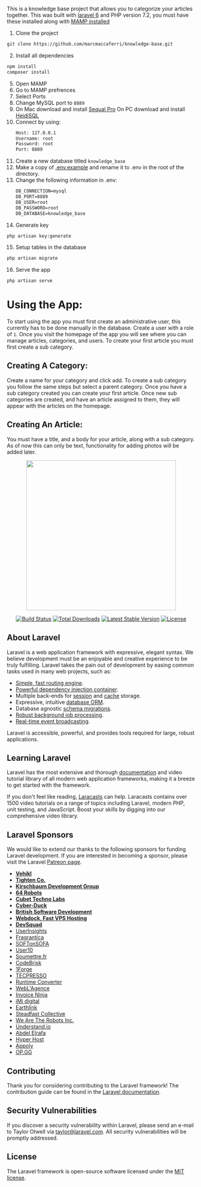 This is a knowledge base project that allows you to categorize your articles together. This was built with <a href="https://laravel.com/docs/5.8/installation" target="_blank">laravel 6</a> and PHP version 7.2, you must have these installed along with  <a href="https://www.mamp.info/en/downloads/" target="_blank">MAMP installed</a>

1. Clone the project
```html
git clone https://github.com/marcmaccaferri/knowledge-base.git
```
2. Install all dependencies 
```html 
npm install
composer install
```
5.  Open MAMP
6.  Go to MAMP prefrences 
7.  Select Ports
8.  Change MySQL port to ```8889```
9.  On Mac download and install <a href="https://www.sequelpro.com" target="_blank">Sequal Pro</a>
    On PC download and install <a href="https://www.heidisql.com/download.php" target="_blank">HeidiSQL</a>
10. Connect by using: 
    ```html
    Host: 127.0.0.1
    Username: root
    Password: root
    Port: 8889
    ```
11. Create a new database titled ```knowledge_base```
12. Make a copy of <a href="https://github.com/laravel/laravel/blob/master/.env.example" target="_blank">.env.example</a> and rename it to .env in the root of the directory. 
13. Change the following information in .env:
    ```html
    DB_CONNECTION=mysql
    DB_PORT=8889
    DB_USER=root
    DB_PASSWORD=root
    DB_DATABASE=knowledge_base
    ```
14. Generate key
```html
php artisan key:generate
```
15. Setup tables in the database
```html
php artisan migrate
```
16. Serve the app
```html 
php artisan serve
```


# Using the App:
To start using the app you must first create an administrative user, this currently has to be done manually in the database. Create a user with a role of ```1```. Once you visit the homepage of the app you will see where you can manage articles, categories, and users. To create your first article you must first create a sub category. 

## Creating A Category:
Create a name for your category and click add. To create a sub category you follow the same steps but select a parent category. Once you have a sub category created you can create your first article. Once new sub categories are created, and have an article assigned to them, they will appear with the articles on the homepage.

## Creating An Article: 
You must have a title, and a body for your article, along with a sub category. As of now this can only be text, functionality for adding photos will be added later. 








<p align="center"><img src="https://res.cloudinary.com/dtfbvvkyp/image/upload/v1566331377/laravel-logolockup-cmyk-red.svg" width="400"></p>

<p align="center">
<a href="https://travis-ci.org/laravel/framework"><img src="https://travis-ci.org/laravel/framework.svg" alt="Build Status"></a>
<a href="https://packagist.org/packages/laravel/framework"><img src="https://poser.pugx.org/laravel/framework/d/total.svg" alt="Total Downloads"></a>
<a href="https://packagist.org/packages/laravel/framework"><img src="https://poser.pugx.org/laravel/framework/v/stable.svg" alt="Latest Stable Version"></a>
<a href="https://packagist.org/packages/laravel/framework"><img src="https://poser.pugx.org/laravel/framework/license.svg" alt="License"></a>
</p>

## About Laravel

Laravel is a web application framework with expressive, elegant syntax. We believe development must be an enjoyable and creative experience to be truly fulfilling. Laravel takes the pain out of development by easing common tasks used in many web projects, such as:

- [Simple, fast routing engine](https://laravel.com/docs/routing).
- [Powerful dependency injection container](https://laravel.com/docs/container).
- Multiple back-ends for [session](https://laravel.com/docs/session) and [cache](https://laravel.com/docs/cache) storage.
- Expressive, intuitive [database ORM](https://laravel.com/docs/eloquent).
- Database agnostic [schema migrations](https://laravel.com/docs/migrations).
- [Robust background job processing](https://laravel.com/docs/queues).
- [Real-time event broadcasting](https://laravel.com/docs/broadcasting).

Laravel is accessible, powerful, and provides tools required for large, robust applications.

## Learning Laravel

Laravel has the most extensive and thorough [documentation](https://laravel.com/docs) and video tutorial library of all modern web application frameworks, making it a breeze to get started with the framework.

If you don't feel like reading, [Laracasts](https://laracasts.com) can help. Laracasts contains over 1500 video tutorials on a range of topics including Laravel, modern PHP, unit testing, and JavaScript. Boost your skills by digging into our comprehensive video library.

## Laravel Sponsors

We would like to extend our thanks to the following sponsors for funding Laravel development. If you are interested in becoming a sponsor, please visit the Laravel [Patreon page](https://patreon.com/taylorotwell).

- **[Vehikl](https://vehikl.com/)**
- **[Tighten Co.](https://tighten.co)**
- **[Kirschbaum Development Group](https://kirschbaumdevelopment.com)**
- **[64 Robots](https://64robots.com)**
- **[Cubet Techno Labs](https://cubettech.com)**
- **[Cyber-Duck](https://cyber-duck.co.uk)**
- **[British Software Development](https://www.britishsoftware.co)**
- **[Webdock, Fast VPS Hosting](https://www.webdock.io/en)**
- **[DevSquad](https://devsquad.com)**
- [UserInsights](https://userinsights.com)
- [Fragrantica](https://www.fragrantica.com)
- [SOFTonSOFA](https://softonsofa.com/)
- [User10](https://user10.com)
- [Soumettre.fr](https://soumettre.fr/)
- [CodeBrisk](https://codebrisk.com)
- [1Forge](https://1forge.com)
- [TECPRESSO](https://tecpresso.co.jp/)
- [Runtime Converter](http://runtimeconverter.com/)
- [WebL'Agence](https://weblagence.com/)
- [Invoice Ninja](https://www.invoiceninja.com)
- [iMi digital](https://www.imi-digital.de/)
- [Earthlink](https://www.earthlink.ro/)
- [Steadfast Collective](https://steadfastcollective.com/)
- [We Are The Robots Inc.](https://watr.mx/)
- [Understand.io](https://www.understand.io/)
- [Abdel Elrafa](https://abdelelrafa.com)
- [Hyper Host](https://hyper.host)
- [Appoly](https://www.appoly.co.uk)
- [OP.GG](https://op.gg)

## Contributing

Thank you for considering contributing to the Laravel framework! The contribution guide can be found in the [Laravel documentation](https://laravel.com/docs/contributions).

## Security Vulnerabilities

If you discover a security vulnerability within Laravel, please send an e-mail to Taylor Otwell via [taylor@laravel.com](mailto:taylor@laravel.com). All security vulnerabilities will be promptly addressed.

## License

The Laravel framework is open-source software licensed under the [MIT license](https://opensource.org/licenses/MIT).
